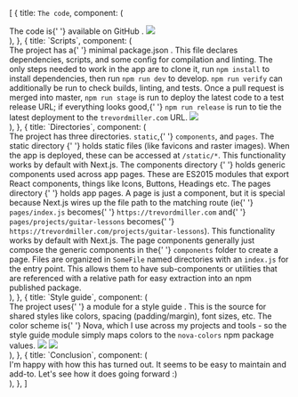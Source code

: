 [
{
title: `The code`,
component: (
<div>
<Paragraph>
The code is{' '}
<Anchor href="https://github.com/trevordmiller/trevordmiller-website">
available on GitHub
</Anchor>.
</Paragraph>
<Image
src="/static/trevordmiller-website.png"
description="The home page of trevordmiller.com"
/>
</div>
),
},
{
title: `Scripts`,
component: (
<div>
<Paragraph>
The project has a{' '}
<Anchor href="https://github.com/trevordmiller/trevordmiller-website/blob/master/package.json">
minimal package.json
</Anchor>. This file declares dependencies, scripts, and some
config for compilation and linting. The only steps needed to work
in the app are to clone it, run <Code>npm install</Code> to
install dependencies, then run <Code>npm run dev</Code> to
develop. <Code>npm run verify</Code> can additionally be run to
check builds, linting, and tests. Once a pull request is merged
into master, <Code>npm run stage</Code> is run to deploy the
latest code to a test release URL; if everything looks good,{' '}
<Code>npm run release</Code> is run to tie the latest deployment
to the <Code>trevordmiller.com</Code> URL.
</Paragraph>
<Image
src="/static/trevordmiller-website-workflow.jpg"
description="Screenshot of working on the website in vim"
/>
</div>
),
},
{
title: `Directories`,
component: (
<div>
<Paragraph>
The project has three directories. <Code>static</Code>,{' '}
<Code>components</Code>, and <Code>pages</Code>.
</Paragraph>
<Paragraph>
<Anchor href="https://github.com/trevordmiller/trevordmiller-website/tree/master/static">
The static directory
</Anchor>{' '}
holds static files (like favicons and raster images). When the app
is deployed, these can be accessed at <Code>/static/*</Code>. This
functionality works by default with Next.js.
</Paragraph>
<Paragraph>
<Anchor href="https://github.com/trevordmiller/trevordmiller-website/tree/master/components">
The components directory
</Anchor>{' '}
holds generic components used across app pages. These are ES2015
modules that export React components, things like Icons, Buttons,
Headings etc.
</Paragraph>
<Paragraph>
<Anchor href="https://github.com/trevordmiller/trevordmiller-website/tree/master/pages">
The pages directory
</Anchor>{' '}
holds app pages. A page is just a component, but it is special
because Next.js wires up the file path to the matching route (ie{' '}
<Code>pages/index.js</Code> becomes{' '}
<Code>https://trevordmiller.com</Code> and{' '}
<Code>pages/projects/guitar-lessons</Code> becomes{' '}
<Code>https://trevordmiller.com/projects/guitar-lessons</Code>).
This functionality works by default with Next.js. The page
components generally just compose the generic components in the{' '}
<Code>components</Code> folder to create a page.
</Paragraph>
<Paragraph>
Files are organized in <Code>SomeFile</Code> named directories
with an <Code>index.js</Code> for the entry point. This allows
them to have sub-components or utilities that are referenced with
a relative path for easy extraction into an npm published package.
</Paragraph>
</div>
),
},
{
title: `Style guide`,
component: (
<div>
<Paragraph>
The project uses{' '}
<Anchor href="https://github.com/trevordmiller/trevordmiller-website/blob/master/utils/theme/index.js">
a module for a style guide
</Anchor>. This is the source for shared styles like colors,
spacing (padding/margin), font sizes, etc. The color scheme is{' '}
<Anchor href="/projects/nova">Nova</Anchor>, which I use across my
projects and tools - so the style guide module simply maps colors
to the <Code>nova-colors</Code> npm package values.
</Paragraph>
<Image
src="/static/nova-colors.jpg"
description="Screenshot of nova color tiles"
/>
<Image
src="/static/guitar-lessons.jpg"
description="Screenshot of the guitar lessons fretboard pattern picker"
/>
</div>
),
},
{
title: `Conclusion`,
component: (
<div>
<Paragraph>
I&apos;m happy with how this has turned out. It seems to be easy
to maintain and add-to. Let&apos;s see how it does going forward
:)
</Paragraph>
</div>
),
},
]
